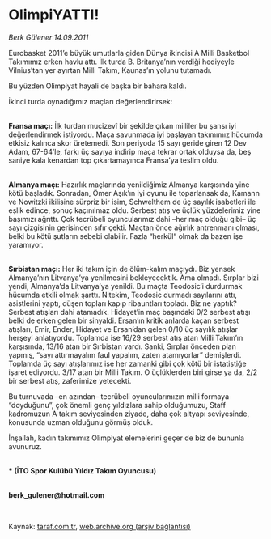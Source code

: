 # OlimpiYATTI!

*Berk Gülener 14.09.2011*

<div class="yazi"><p>Eurobasket 2011’e büyük umutlarla giden Dünya ikincisi A Milli Basketbol Takımımız erken havlu attı. İlk turda B. Britanya’nın verdiği hediyeyle Vilnius’tan yer ayırtan Milli Takım, Kaunas’ın yolunu tutamadı.</p>
<p>Bu yüzden Olimpiyat hayali de başka bir bahara kaldı.</p>
<p>İkinci turda oynadığımız maçları değerlendirirsek:</p>
<p><b><br/>Fransa maçı:</b> İlk turdan mucizevî bir şekilde çıkan milliler bu şansı iyi değerlendirmek istiyordu. Maça savunmada iyi başlayan takımımız hücumda etkisiz kalınca skor üretemedi. Son periyoda 15 sayı geride giren 12 Dev Adam, 67-64’le, farkı üç sayıya indirip maça tekrar ortak olduysa da, beş saniye kala kenardan top çıkartamayınca Fransa’ya teslim oldu.</p>
<p><b><br/>Almanya maçı:</b> Hazırlık maçlarında yenildiğimiz Almanya karşısında yine kötü başladık. Sonradan, Ömer Aşık’ın iyi oyunu ile toparlansak da, Kamann ve Nowitzki ikilisine sürpriz bir isim, Schwelthem de üç sayılık isabetleri ile eşlik edince, sonuç kaçınılmaz oldu. Serbest atış ve üçlük yüzdelerimiz yine başımızı ağrıttı. Çok tecrübeli oyuncularımız dahi –her maç olduğu gibi– üç sayı çizgisinin gerisinden sıfır çekti. Maçtan önce ağırlık antrenmanı olması, belki bu kötü şutların sebebi olabilir. Fazla “herkül“ olmak da bazen işe yaramıyor.</p>
<p><b><br/>Sırbistan maçı:</b> Her iki takım için de ölüm-kalım maçıydı. Biz yensek Almanya’nın Litvanya’ya yenilmesini bekleyecektik. Ama olmadı. Sırplar bizi yendi, Almanya’da Litvanya’ya yenildi. Bu maçta Teodosic’i durdurmak hücumda etkili olmak şarttı. Nitekim, Teodosic durmadı sayılarını attı, asistlerini yaptı, düşen topları kapıp ribauntları topladı. Biz ne yaptık? Serbest atışları dahi atamadık. Hidayet’in maç başındaki 0/2 serbest atışı belki de erken gelen bir sinyaldi. Ersan’ın kritik anlarda kaçan serbest atışları, Emir, Ender, Hidayet ve Ersan’dan gelen 0/10 üç sayılık atışlar herşeyi anlatıyordu. Toplamda ise 16/29 serbest atış atan Milli Takım’ın karşısında, 13/16 atan bir Sırbistan vardı. Sanki, Sırplar önceden plan yapmış, “sayı attırmayalım faul yapalım, zaten atamıyorlar” demişlerdi. Toplamda üç sayı atışlarımız ise her zamanki gibi çok kötü bir istatistiğe işaret ediyordu. 3/17 atan bir Milli Takım. O üçlüklerden biri girse ya da, 2/2 bir serbest atış, zaferimize yetecekti.</p>
<p>Bu turnuvada –en azından– tecrübeli oyuncularımızın milli formaya “doyduğunu”, çok önemli genç yıldızlara sahip olduğumuzu, Staff kadromuzun A takım seviyesinden ziyade, daha çok altyapı seviyesinde, konusunda uzman olduğunu görmüş olduk.</p>
<p>İnşallah, kadın takımımız Olimpiyat elemelerini geçer de biz de bununla avunuruz.</p>
<p><b><br/>* (İTO Spor Kulübü Yıldız Takım Oyuncusu)</b></p>
<p><b><br/>berk_gulener@hotmail.com</b></p>
<p><b> </b></p>
</div>

Kaynak: [taraf.com.tr](http://www.taraf.com.tr/berk-gulener/makale-olimpiyatti.htm), [web.archive.org (arşiv bağlantısı)](http://web.archive.org/web/20131107155834/http://www.taraf.com.tr/berk-gulener/makale-olimpiyatti.htm)
